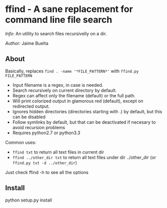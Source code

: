 ffind - A sane replacement for command line file search
===

*Info:* An utility to search files recursivelly on a dir.

*Author:* Jaime Buelta

About
---

Basically, replaces `find . -name '*FILE_PATTERN*'` with `ffind.py FILE_PATTERN`

- Input filename is a regex, in case is needed.
- Search recursively on current directory by default.
- Regex can affect only the filename (default) or the full path.
- Will print colorized output in glamorous red (default), except on redirected output.
- Ignores hidden directories (directories starting with .) by default, but this can be disabled
- Follow symlinks by default, but that can be deactivated if necesary to avoid
  recursion problems
- Requires python2.7 or python3.3

Common uses:

- `ffind txt` to return all text files in current dir
- `ffind ../other_dir txt` to return all text files under dir ../other_dir (or `ffind.py txt -d ../other_dir`)


Just check ffind -h to see all the options

Install
---

python setup.py install
